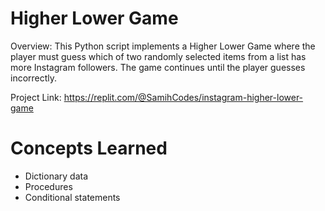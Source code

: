 # Higher Lower Game
Overview: This Python script implements a Higher Lower Game where the player must guess which of two randomly selected items from a list has more Instagram followers. The game continues until the player guesses incorrectly.

Project Link: https://replit.com/@SamihCodes/instagram-higher-lower-game

# Concepts Learned
- Dictionary data
- Procedures
- Conditional statements
